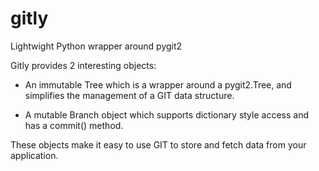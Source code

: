 # gitly
Lightwight Python wrapper around pygit2

Gitly provides 2 interesting objects:

* An immutable Tree which is a wrapper around a pygit2.Tree, and simplifies the management of a GIT data structure.

* A mutable Branch object which supports dictionary style access and has a commit() method.

These objects make it easy to use GIT to store and fetch data from your application.
